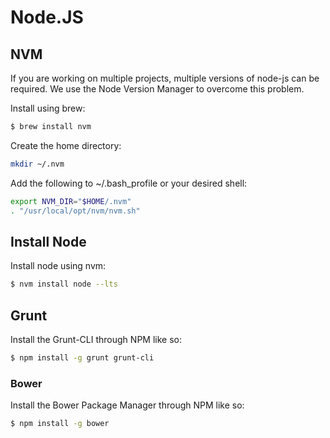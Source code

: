 # Node.JS

## NVM
If you are working on multiple projects, multiple versions of node-js can be
required. We use the Node Version Manager to overcome this problem.

Install using brew:

```bash
$ brew install nvm
```

Create the home directory:

```bash
mkdir ~/.nvm
```

Add the following to ~/.bash_profile or your desired shell:

```bash
export NVM_DIR="$HOME/.nvm"
. "/usr/local/opt/nvm/nvm.sh"
```


## Install Node
Install node using nvm:

```bash
$ nvm install node --lts
```


## Grunt
Install the Grunt-CLI through NPM like so:

```bash
$ npm install -g grunt grunt-cli
```

### Bower
Install the Bower Package Manager through NPM like so:

```bash
$ npm install -g bower
```
